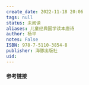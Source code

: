 ```yaml
---
create_date: 2022-11-18 20:06
tags: null
status: 未阅读 
aliases: 儿童经典国学读本唐诗
author: 杨平
notes: False
ISBN: 978-7-5110-3854-8
publisher: 海豚出版社
uid: 
---
```



#### 参考链接

